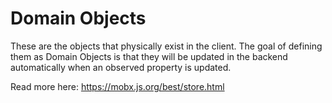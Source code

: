 # Domain Objects
These are the objects that physically exist in the client.
The goal of defining them as Domain Objects is that they will be updated in the backend automatically when an observed property is updated.

Read more here: https://mobx.js.org/best/store.html
